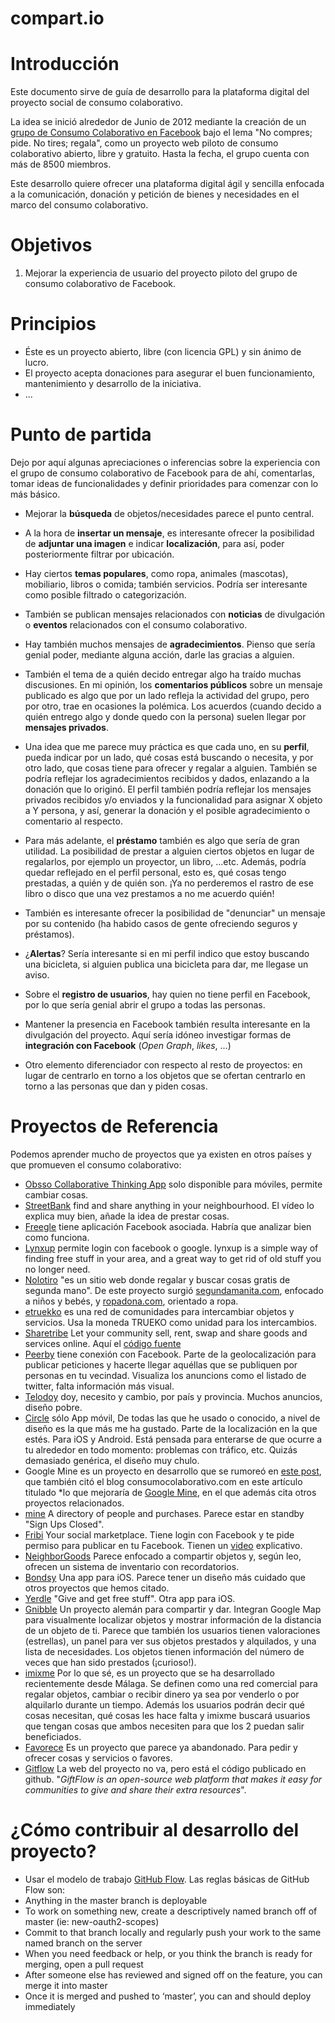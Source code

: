 compart.io
====================
# Introducción
Este documento sirve de guía de desarrollo para la plataforma digital del proyecto social de consumo colaborativo.

La idea se inició alrededor de Junio de 2012 mediante la creación de un [grupo de Consumo Colaborativo en Facebook](https://www.facebook.com/groups/310342205721740/) bajo el lema "No compres; pide. No tires; regala", como un proyecto web piloto de consumo colaborativo abierto, libre y gratuito. Hasta la fecha, el grupo cuenta con más de 8500 miembros.

Este desarrollo quiere ofrecer una plataforma digital ágil y sencilla enfocada a la comunicación, donación y petición de bienes y necesidades en el marco del consumo colaborativo.


# Objetivos
1. Mejorar la experiencia de usuario del proyecto piloto del grupo de consumo colaborativo de Facebook.
 

# Principios
- Éste es un proyecto abierto, libre (con licencia GPL) y sin ánimo de lucro.
- El proyecto acepta donaciones para asegurar el buen funcionamiento, mantenimiento y desarrollo de la iniciativa.
- ...

# Punto de partida
Dejo por aquí algunas apreciaciones o inferencias sobre la experiencia con el grupo de consumo colaborativo de Facebook para de ahí, comentarlas, tomar ideas de funcionalidades y definir prioridades para comenzar con lo más básico.
- Mejorar la **búsqueda** de objetos/necesidades parece el punto central.
- A la hora de **insertar un mensaje**, es interesante ofrecer la posibilidad de **adjuntar una imagen** e indicar **localización**, para así, poder posteriormente filtrar por ubicación.
- Hay ciertos **temas populares**, como ropa, animales (mascotas), mobiliario, libros o comida; también servicios. Podría ser interesante como posible filtrado o categorización.
- También se publican mensajes relacionados con **noticias** de divulgación o **eventos** relacionados con el consumo colaborativo. 
- Hay también muchos mensajes de **agradecimientos**. Pienso que sería genial poder, mediante alguna acción, darle las gracias a alguien.
- También el tema de a quién decido entregar algo ha traído muchas discusiones. En mi opinión, los **comentarios públicos** sobre un mensaje publicado es algo que por un lado refleja la actividad del grupo, pero por otro, trae en ocasiones la polémica. Los acuerdos (cuando decido a quién entrego algo y donde quedo con la persona) suelen llegar por **mensajes privados**.
- Una idea que me parece muy práctica es que cada uno, en su **perfil**, pueda indicar por un lado, qué cosas está buscando o necesita, y por otro lado, que cosas tiene para ofrecer y regalar a alguien. También se podría reflejar los agradecimientos recibidos y dados, enlazando a la donación que lo originó. El perfil también podría reflejar los mensajes privados recibidos y/o enviados y la funcionalidad para asignar X objeto a Y persona, y así, generar la donación y el posible agradecimiento o comentario al respecto.
- Para más adelante, el **préstamo** también es algo que sería de gran utilidad. La posibilidad de prestar a alguien ciertos objetos en lugar de regalarlos, por ejemplo un proyector, un libro, ...etc. Además, podría quedar reflejado en el perfil personal, esto es, qué cosas tengo prestadas, a quién y de quién son. ¡Ya no perderemos el rastro de ese libro o disco que una vez prestamos a no me acuerdo quién!
- También es interesante ofrecer la posibilidad de "denunciar" un mensaje por su contenido (ha habido casos de gente ofreciendo seguros y préstamos).
- ¿**Alertas**? Sería interesante si en mi perfil indico que estoy buscando una bicicleta, si alguien publica una bicicleta para dar, me llegase un aviso.
- Sobre el **registro de usuarios**, hay quien no tiene perfil en Facebook, por lo que sería genial abrir el grupo a todas las personas.
- Mantener la presencia en Facebook también resulta interesante en la divulgación del proyecto. Aquí sería idóneo investigar formas de **integración con Facebook** (*Open Graph*, *likes*, ...)

- Otro elemento diferenciador con respecto al resto de proyectos: en lugar de centrarlo en torno a los objetos que se ofertan centrarlo en torno a las personas que dan y piden cosas.

# Proyectos de Referencia

Podemos aprender mucho de proyectos que ya existen en otros países y que promueven el consumo colaborativo:
- [Obsso Collaborative Thinking App](http://obsso.com/) solo disponible para móviles, permite cambiar cosas.
- [StreetBank](http://www.streetbank.com/splash) find and share anything in your neighbourhood. El vídeo lo explica muy bien, añade la idea de prestar cosas.
- [Freegle](http://www.ilovefreegle.org/) tiene aplicación Facebook asociada. Habría que analizar bien como funciona.
- [Lynxup](http://www.lynxup.com/) permite login con facebook o google. lynxup is a simple way of finding free stuff in your area, and a great way to get rid of old stuff you no longer need.
- [Nolotiro](https://github.com/alabs/nolotiro) "es un sitio web donde regalar y buscar cosas gratis de segunda mano". De este proyecto surgió [segundamanita.com](http://www.segundamanita.com), enfocado a niños y bebés, y [ropadona.com](http://www.ropadona.com), orientado a ropa.
- [etruekko](https://github.com/wadobo/etruekko) es una red de comunidades para intercambiar objetos y servicios. Usa la moneda TRUEKO como unidad para los intercambios.
- [Sharetribe](https://www.sharetribe.com/) Let your community sell, rent, swap and share goods and services online. Aquí el [código fuente](https://github.com/sharetribe/sharetribe)
- [Peerby](http://peerby.com) tiene conexión con Facebook. Parte de la geolocalización para publicar peticiones y hacerte llegar aquéllas que se publiquen por personas en tu vecindad. Visualiza los anuncions como el listado de twitter, falta información más visual.
- [Telodoy](http://www.telodoy.net/) doy, necesito y cambio, por país y provincia. Muchos anuncios, diseño pobre.
- [Circle](http://discovercircle.com/) sólo App móvil, De todas las que he usado o conocido, a nivel de diseño es la que más me ha gustado. Parte de la localización en la que estés. Para iOS y Android. Está pensada para enterarse de que ocurre a tu alrededor en todo momento: problemas con tráfico, etc. Quizás demasiado genérica, el diseño muy chulo.
- Google Mine es un proyecto en desarrollo que se rumoreó en [este post](http://googlesystem.blogspot.com.es/2013/06/google-mine.html), que también citó el blog consumocolaborativo.com en este artículo titulado *lo que mejoraría de [Google Mine](http://www.consumocolaborativo.com/2013/06/25/lo-que-mejoraria-de-google-mine/), en el que además cita otros proyectos relacionados.
- [mine](http://getmine.com/) A directory of people and purchases. Parece estar en standby "Sign Ups Closed".
- [Fribi](http://www.fribi.com/) Your social marketplace. Tiene login con Facebook y te pide permiso para publicar en tu Facebook. Tienen un [video](https://vimeo.com/40324408) explicativo.
- [NeighborGoods](http://neighborgoods.net/) Parece enfocado a compartir objetos y, según leo, ofrecen un sistema de inventario con recordatorios.
- [Bondsy](https://www.bondsy.com/) Una app para iOS. Parece tener un diseño más cuidado que otros proyectos que hemos citado.
- [Yerdle](https://www.yerdle.com/) "Give and get free stuff". Otra app para iOS.
- [Gnibble](http://gnibble.com/?locale=en) Un proyecto alemán para compartir y dar. Integran Google Map para visualmente localizar objetos y mostrar información de la distancia de un objeto de ti. Parece que también los usuarios tienen valoraciones (estrellas), un panel para ver sus objetos prestados y alquilados, y una lista de necesidades. Los objetos tienen información del número de veces que han sido prestados (¡curioso!).
- [imixme](http://imixme.com) Por lo que sé, es un proyecto que se ha desarrollado recientemente desde Málaga. Se definen como una red comercial para regalar objetos, cambiar o recibir dinero ya sea por venderlo o por alquilarlo durante un tiempo. Además los usuarios podrán decir qué cosas necesitan, qué cosas les hace falta y imixme buscará usuarios que tengan cosas que ambos necesiten para que los 2 puedan salir beneficiados.
- [Favorece](http://favorece.net/) Es un proyecto que parece ya abandonado. Para pedir y ofrecer cosas y servicios o favores.
- [Gitflow](https://github.com/GiftFlow/giftflow) La web del proyecto no va, pero está el código publicado en github. "*GiftFlow is an open-source web platform that makes it easy for communities to give and share their extra resources*".

# ¿Cómo contribuir al desarrollo del proyecto?

- Usar el modelo de trabajo [GitHub Flow](http://zachholman.com/talk/how-github-uses-github-to-build-github/). Las reglas básicas de GitHub Flow son:
 - Anything in the master branch is deployable
 - To work on something new, create a descriptively named branch off of master (ie: new-oauth2-scopes)
 - Commit to that branch locally and regularly push your work to the same named branch on the server
 - When you need feedback or help, or you think the branch is ready for merging, open a pull request
 - After someone else has reviewed and signed off on the feature, you can merge it into master
 - Once it is merged and pushed to ‘master’, you can and should deploy immediately

